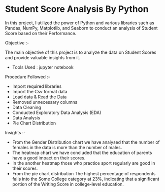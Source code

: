 # Student Score Analysis By Python

In this project, I utilized the power of Python and various libraries such as Pandas, NumPy, Matplotlib, and Seaborn to conduct an analysis of Student Score based on their Performance.

Objective :-

The main objective of this project is to analyze the data on Student Scores and provide valuable insights from it.

- Tools Used : jupyter notebook
  
Procedure Followed :-

- Import required libraries
- Import the Csv format data
- Load data & Read the Data
- Removed unnecessary columns
- Data Cleaning
- Conducted Exploratory Data Analysis (EDA)
- Data Analysis
- Pie Chart Distribution

Insights :-
  
- From the Gender Distribution chart we have analysed that the number of females in the data is more than the number of males.
- The heatmap chart we have concluded that the education of parents have a good impact on their scores.
- In the another heatmap those who practice sport regularly are good in their scores.
- From the pie chart distribution The highest percentage of respondents falls into the Some College category at 23%, indicating that a significant portion of the Writing Score in college-level education.
